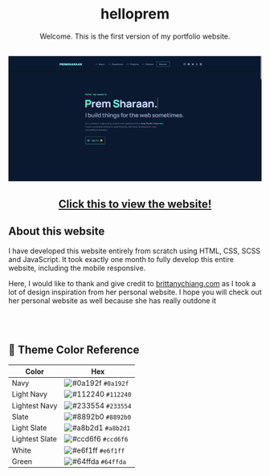 <h1 align = "center">helloprem</h1>
<p align = "center">Welcome. This is the first version of my portfolio website.</p>
<br>
<img src = "https://github.com/Prem-minister/helloprem/blob/main/mywebsite.PNG" />
<br>
<h2 align ="center"><a href="https://sharp-sinoussi-a10957.netlify.app/" target="_blank">Click this to view the website!</a></h2>

## About this website

I have developed this website entirely from scratch using HTML, CSS, SCSS and JavaScript. It took exactly one month to fully develop this entire website, including the mobile responsive.

Here, I would like to thank and give credit to [brittanychiang.com](https://brittanychiang.com) as I took a lot of design inspiration from her personal website. I hope you will check out her personal website as well because she has really outdone it

<br><br>

## 🎨 Theme Color Reference

| Color          | Hex                                                                |
| -------------- | ------------------------------------------------------------------ |
| Navy           | ![#0a192f](https://via.placeholder.com/10/0a192f?text=+) `#0a192f` |
| Light Navy     | ![#112240](https://via.placeholder.com/10/0a192f?text=+) `#112240` |
| Lightest Navy  | ![#233554](https://via.placeholder.com/10/303C55?text=+) `#233554` |
| Slate          | ![#8892b0](https://via.placeholder.com/10/8892b0?text=+) `#8892b0` |
| Light Slate    | ![#a8b2d1](https://via.placeholder.com/10/a8b2d1?text=+) `#a8b2d1` |
| Lightest Slate | ![#ccd6f6](https://via.placeholder.com/10/ccd6f6?text=+) `#ccd6f6` |
| White          | ![#e6f1ff](https://via.placeholder.com/10/e6f1ff?text=+) `#e6f1ff` |
| Green          | ![#64ffda](https://via.placeholder.com/10/64ffda?text=+) `#64ffda` |
